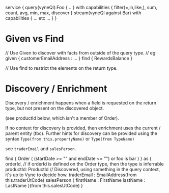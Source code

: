 service {
    query(vyneQl):Foo { .. } with capabilities {
        filter(=,in,like,),
        sum,
        count,
        avg,
        min,
        max,
        discover
    }
    stream(vyneQl against Bar) with capabilities {
       ... etc ...
    }
}


# Given vs Find
// Use Given to discover with facts from outside of the query type.
// eg:  given { customerEmailAddress : ... } find { RewardsBalance }

// Use find to restrict the elements on the return type. 

# Discovery / Enrichment
Discovery / enrichment happens when a field is requested on the return type, but not present on the
discovered object.

(see productId below, which isn't a member of Order).

If no context for discovery is provided, then enrichment uses the current / parent entity (tbc).
Further hints for discovery can be provided using the syntax `Type(from this.propertyName)` or `Type(from TypeName)`

see `traderEmail` and `salesPerson`.

find {
   Order ( 
    (startDate >= "" and endDate <= "") or foo is bar 
   ) 
} as {
    orderId, // if orderId is defined on the Order type, then the type is inferrable
    productId: ProductId // Discovered, using something in the query context, it's up to Vyne to decide how.
    traderEmail : EmailAddress(from this.traderUtCode)
    salesPerson {
        firstName : FirstName
        lastName : LastName
    }(from this.salesUtCode)
}
